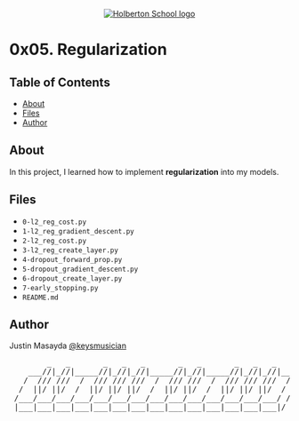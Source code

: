 <p align="center">
  <a href=#>
    <img src="https://user-images.githubusercontent.com/74752740/175812508-dc2482bf-bd5b-4c0a-b075-1bede95c488e.png" alt="Holberton School logo">
  </a>
</p>

# 0x05. Regularization

## Table of Contents
* [About](#about)
* [Files](#files)
* [Author](#author)

## About
In this project, I learned how to implement **regularization** into my models.

## Files
* `0-l2_reg_cost.py`
* `1-l2_reg_gradient_descent.py`
* `2-l2_reg_cost.py`
* `3-l2_reg_create_layer.py`
* `4-dropout_forward_prop.py`
* `5-dropout_gradient_descent.py`
* `6-dropout_create_layer.py`
* `7-early_stopping.py`
* `README.md`

## Author
Justin Masayda [@keysmusician](https://github.com/keysmusician)
<pre align="center">
        _   _       _   _   _       _   _       _   _   _     
    ___//|_//|_____//|_//|_//|_____//|_//|_____//|_//|_//|___ 
   /  /// ///  /  /// /// ///  /  /// ///  /  /// /// ///  / |
  /  ||/ ||/  /  ||/ ||/ ||/  /  ||/ ||/  /  ||/ ||/ ||/  / / 
 /___/___/___/___/___/___/___/___/___/___/___/___/___/___/ /  
 |___|___|___|___|___|___|___|___|___|___|___|___|___|___|/   
 
</pre>
<p><span style="font-family: 'Lucida Console'; line-height: 14px; font-size: 14px; display: inline-block;">&nbsp;</span></p>
